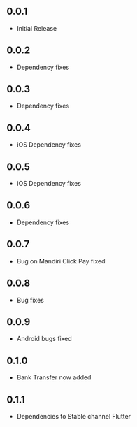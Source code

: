 ## 0.0.1

* Initial Release

## 0.0.2

* Dependency fixes

## 0.0.3

* Dependency fixes

## 0.0.4

* iOS Dependency fixes

## 0.0.5

* iOS Dependency fixes

## 0.0.6

* Dependency fixes

## 0.0.7

* Bug on Mandiri Click Pay fixed

## 0.0.8

* Bug fixes

## 0.0.9

* Android bugs fixed

## 0.1.0

* Bank Transfer now added

## 0.1.1

* Dependencies to Stable channel Flutter